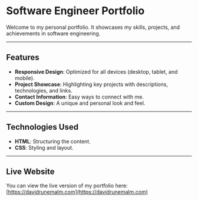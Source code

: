# Software Engineer Portfolio

Welcome to my personal portfolio. It showcases my skills, projects, and achievements in software engineering.

---

## Features

- **Responsive Design**: Optimized for all devices (desktop, tablet, and mobile).
- **Project Showcase**: Highlighting key projects with descriptions, technologies, and links.
- **Contact Information**: Easy ways to connect with me.
- **Custom Design**: A unique and personal look and feel.

---

## Technologies Used

- **HTML**: Structuring the content.
- **CSS**: Styling and layout.

---

## Live Website

You can view the live version of my portfolio here: [https://davidrunemalm.com](https://davidrunemalm.com)  
